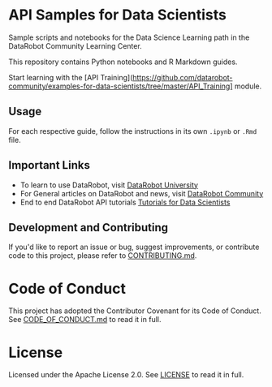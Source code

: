 # API Samples for Data Scientists

Sample scripts and notebooks for the Data Science Learning path in the DataRobot Community Learning Center.

This repository contains Python notebooks and R Markdown guides. 

Start learning with the [API Training](https://github.com/datarobot-community/examples-for-data-scientists/tree/master/API_Training] module.

## Usage

For each respective guide, follow the instructions in its own `.ipynb` or `.Rmd` file. 

## Important Links

- To learn to use DataRobot, visit [DataRobot University](https://university.datarobot.com/)
- For General articles on DataRobot and news, visit [DataRobot Community](https://community.datarobot.com/)
- End to end DataRobot API tutorials [Tutorials for Data Scientists](https://github.com/datarobot-community/tutorials-for-data-scientists)

## Development and Contributing

If you'd like to report an issue or bug, suggest improvements, or contribute code to this project, please refer to [CONTRIBUTING.md](CONTRIBUTING.md).


# Code of Conduct

This project has adopted the Contributor Covenant for its Code of Conduct. 
See [CODE_OF_CONDUCT.md](CODE_OF_CONDUCT.md) to read it in full.

# License

Licensed under the Apache License 2.0. 
See [LICENSE](LICENSE) to read it in full.


